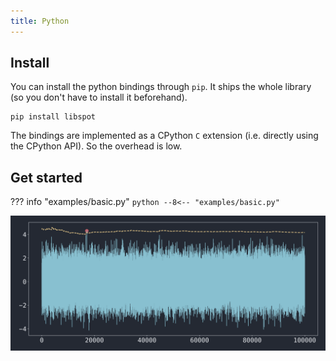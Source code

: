 ```yaml
---
title: Python
---
```


## Install

You can install the python bindings through `pip`. It ships the whole library (so you don't have to install it beforehand).

```shell
pip install libspot
```

The bindings are implemented as a CPython `C` extension (i.e. directly using the CPython API). So the overhead is low.

## Get started


??? info "examples/basic.py"
    ```python
    --8<-- "examples/basic.py"
    ```


![](img/basic.svg)
